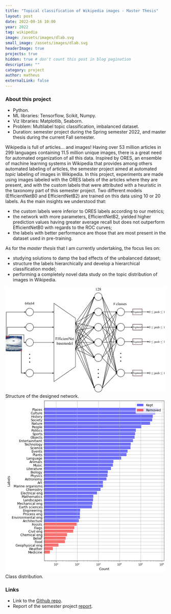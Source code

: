 ```yaml
---
title: "Topical classification of Wikipedia images - Master Thesis"
layout: post
date: 2022-09-16 10:00
year: 2022
tag: wikipedia
image: /assets/images/dlab.svg
small_image: /assets/images/dlab.svg
headerImage: true
projects: true
hidden: true # don't count this post in blog pagination
description: ""
category: project
author: matheus
externalLink: false
---
```


### About this project
* Python.
* ML libraries: Tensorflow, Scikit, Numpy.
* Viz libraries: Matplotlib, Seaborn.
* Problem: Multilabel topic classification, imbalanced dataset.
* Duration: semester project during the Spring semester 2022, and master thesis during the current Fall semester.

Wikipedia is full of articles... and images! Having over 53 million articles in 299 languages containing 11.5 million unique images, there is a great need for automated organization of all this data. Inspired by ORES, an ensemble of machine learning systems in Wikipedia that provides among others automated labeling of articles, the semester project aimed at automated _topic_ labeling of images in Wikipedia. In this project, experiments are made using images labeled with the ORES labels of the articles where they are present, and with the custom labels that were attributed with a heuristic in the taxonomy part of this semester project. Two different models (EfficientNetB0 and EfficientNetB2) are trained on this data using 10 or 20 labels. As the main insights we understood that:

- the custom labels were inferior to ORES labels according to our metrics;
- the network with more parameters, EfficientNetB2, yielded higher prediction values having greater average recall but does not outperform EfficientNetB0 with regards to the ROC curves;
- the labels with better performance are those that are most present in the dataset used in pre-training.

As for the *master thesis* that I am currently undertaking, the focus lies on:
- studying solutions to damp the bad effects of the unbalanced dataset;
- structure the labels hierarchically and develop a hierarchical classification model;
- performing a completely novel data study on the topic distribution of images in Wikipedia.


<img class="image" src="/assets/images/neuralnet_good.png" alt="Alt Text">
<figcaption class="caption">Structure of the designed network.</figcaption>

<img class="image" src="/assets/images/class_dist_naive.png" alt="Alt Text">
<figcaption class="caption">Class distribution.</figcaption>

### Links
* Link to the [Github repo](https://github.com/epfl-dlab/wiki_image_classification/tree/main/classification).
* Report of the semester project [report](/assets/reports/Wikipedia_Image_Classification_DLAB.pdf).